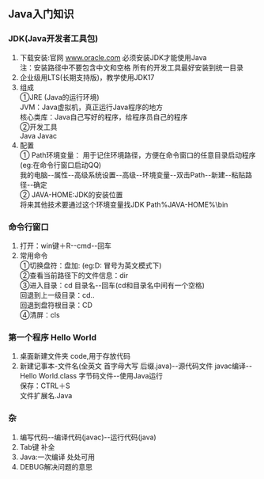 ## Java入门知识
### JDK(Java开发者工具包)
1. 下载安装:官网 www.oracle.com    必须安装JDK才能使用Java  
   注：安装路径中不要包含中文和空格 所有的开发工具最好安装到统一目录
2. 企业级用LTS(长期支持版)，教学使用JDK17
3. 组成  
①JRE  (Java的运行环境)  
  JVM：Java虚拟机，真正运行Java程序的地方  
  核心类库：Java自己写好的程序，给程序员自己的程序  
②开发工具  
  Java Javac  
4. 配置  
① Path环境变量： 用于记住环境路径，方便在命令窗口的任意目录启动程序(eg:在命令行窗口启动QQ)  
我的电脑--属性--高级系统设置--高级--环境变量--双击Path--新建--粘贴路径--确定  
② JAVA-HOME:JDK的安装位置  
将来其他技术要通过这个环境变量找JDK  Path%JAVA-HOME%\bin  

### 命令行窗口
1. 打开：win键＋R--cmd--回车
2. 常用命令  
①切换盘符：盘加:   (eg:D: 冒号为英文模式下)  
②查看当前路径下的文件信息：dir  
③进入目录：cd 目录名--回车(cd和目录名中间有一个空格)  
  回退到上一级目录：cd..  
  回退到盘符根目录：CD\
④清屏：cls  

### 第一个程序  Hello World
1.  桌面新建文件夹 code,用于存放代码  
2.  新建记事本-文件名(全英文 首字母大写 后缀.java)--源代码文件
    javac编译--Hello World.class 字节码文件--使用Java运行  
    保存：CTRL＋S  
    文件扩展名.Java  

### 杂
1. 编写代码--编译代码(javac)--运行代码(java)
2. Tab键 补全
3. Java:一次编译 处处可用
4. DEBUG解决问题的意思




